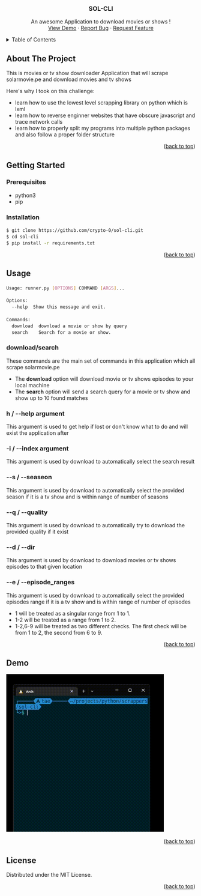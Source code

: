 <a name="readme-top"></a>
<!-- PROJECT LOGO -->
<br />
<div align="center">

  <h3 align="center">SOL-CLI</h3>

  <p align="center">
    An awesome Application to download movies or shows !
    <br />
    <a href="#demo">View Demo</a>
    ·
    <a href="https://github.com/crypto-0/sol-cli/issues">Report Bug</a>
    ·
    <a href="https://github.com/crypto-0/sol-cli/pulls">Request Feature</a>
  </p>
</div>



<!-- TABLE OF CONTENTS -->
<details>
  <summary>Table of Contents</summary>
  <ol>
    <li>
      <a href="#about-the-project">About The Project</a>
    </li>
    <li>
      <a href="#getting-started">Getting Started</a>
      <ul>
        <li><a href="#prerequisites">Prerequisites</a></li>
        <li><a href="#installation">Installation</a></li>
      </ul>
    </li>
    <li><a href="#usage">Usage</a></li>
    <li><a href="#demo">Demo</a></li>
    <li><a href="#license">License</a></li>
  </ol>
</details>



<!-- ABOUT THE PROJECT -->
## About The Project

This is movies or tv show downloader Application that will scrape solarmovie.pe and download movies and tv shows

Here's why I took on this challenge:
* learn how to use the lowest level scrapping library on python which is lxml
* learn how to reverse enginner websites that have obscure javascript and trace network calls
* learn how to properly split my programs into multiple python packages and also follow a proper folder structure

<p align="right">(<a href="#readme-top">back to top</a>)</p>


<!-- GETTING STARTED -->
## Getting Started

### Prerequisites

* python3
* pip

### Installation
```sh
$ git clone https://github.com/crypto-0/sol-cli.git
$ cd sol-cli
$ pip install -r requirements.txt
```
<p align="right">(<a href="#readme-top">back to top</a>)</p>

<!-- USAGE EXAMPLES -->
## Usage
```sh
Usage: runner.py [OPTIONS] COMMAND [ARGS]...

Options:
  --help  Show this message and exit.

Commands:
  download  download a movie or show by query
  search    Search for a movie or show.
```
### download/search
These commands are the main set of commands in this application which all scrape solarmovie.pe
* The **download** option will download movie or tv shows episodes to your local machine
* The **search** option will send a search query for a movie or tv show and show up to 10 found matches
### h / --help argument
This argument is used to get help if lost or don't know what to do and will exist the application after

### -i / --index argument
This argument is used by download to automatically select the search result

### --s / --seaseon
This argument is used by download to automatically select the provided season if it is a tv show and is within range of number of seasons

### --q / --quality
This argument is used by download to automatically try to download the provided quality if it exist

### --d / --dir
This argument is used by download to download movies or tv shows episodes to that given location
### --e / --episode_ranges
This argument is used by download to automatically select the provided episodes range if it is a tv show and is within range of number of episodes
* 1 will be treated as a singular range from 1 to 1.
* 1-2 will be treated as a range from 1 to 2.
* 1-2,6-9 will be treated as two different checks. The first check will be from 1 to 2, the second from 6 to 9.
<p align="right">(<a href="#readme-top">back to top</a>)</p>

## Demo
<img src="sol-cli.gif" />
<p align="right">(<a href="#readme-top">back to top</a>)</p>

<!-- LICENSE -->
## License

Distributed under the MIT License.

<p align="right">(<a href="#readme-top">back to top</a>)</p>


